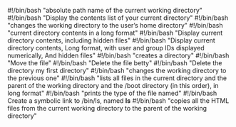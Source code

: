 #!/bin/bash
"absolute path name of the current working directory"
#!/bin/bash
"Display the contents list of your current directory"
#!/bin/bash
"changes the working directory to the user’s home directory"
#!/bin/bash
"current directory contents in a long format"
#!/bin/bash
"Display current directory contents, including hidden files"
#!/bin/bash
"Display current directory contents, Long format, with user and group IDs displayed numerically, And hidden files"
#!/bin/bash
"creates a directory"
#!/bin/bash
"Move the file"
#!/bin/bash
"Delete the file betty"
#!/bin/bash
"Delete the directory my first directory"
#!/bin/bash
"changes the working directory to the previous one"
#!/bin/bash
"lists all files in the current directory and the parent of the working directory and the /boot directory (in this order), in long format"
#!/bin/bash
"prints the type of the file named"
#!/bin/bash
Create a symbolic link to /bin/ls, named __ls__
#!/bin/bash
"copies all the HTML files from the current working directory to the parent of the working directory"
